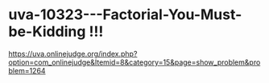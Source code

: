 # uva-10323---Factorial-You-Must-be-Kidding !!!
https://uva.onlinejudge.org/index.php?option=com_onlinejudge&Itemid=8&category=15&page=show_problem&problem=1264
